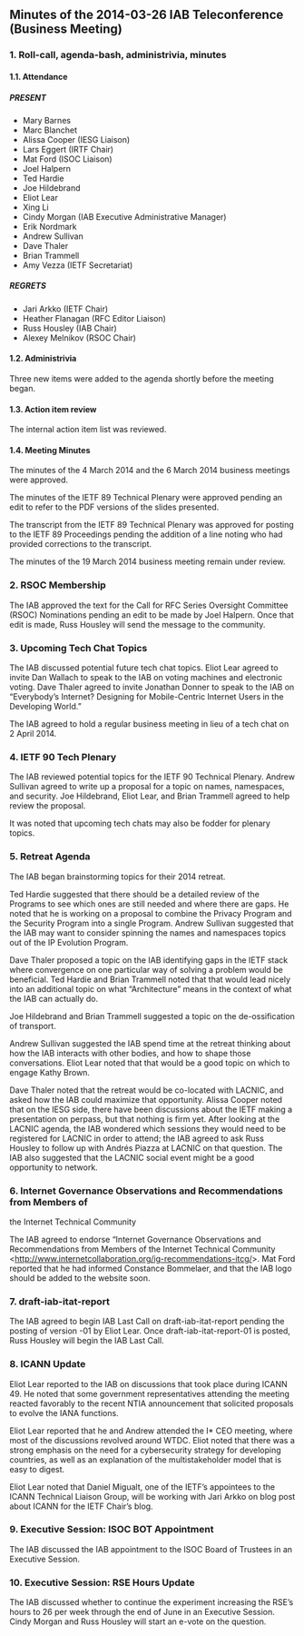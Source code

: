 
Minutes of the 2014-03-26 IAB Teleconference (Business Meeting)
---------------------------------------------------------------


### 1. Roll-call, agenda-bash, administrivia, minutes


#### 1.1. Attendance


##### PRESENT


* Mary Barnes
* Marc Blanchet
* Alissa Cooper (IESG Liaison)
* Lars Eggert (IRTF Chair)
* Mat Ford (ISOC Liaison)
* Joel Halpern
* Ted Hardie
* Joe Hildebrand
* Eliot Lear
* Xing Li
* Cindy Morgan (IAB Executive Administrative Manager)
* Erik Nordmark
* Andrew Sullivan
* Dave Thaler
* Brian Trammell
* Amy Vezza (IETF Secretariat)


##### REGRETS


* Jari Arkko (IETF Chair)
* Heather Flanagan (RFC Editor Liaison)
* Russ Housley (IAB Chair)
* Alexey Melnikov (RSOC Chair)


#### 1.2. Administrivia


Three new items were added to the agenda shortly before the meeting began.


#### 1.3. Action item review


The internal action item list was reviewed.


#### 1.4. Meeting Minutes


The minutes of the 4 March 2014 and the 6 March 2014 business meetings were approved.


The minutes of the IETF 89 Technical Plenary were approved pending an edit to refer to the PDF versions of the slides presented.


The transcript from the IETF 89 Technical Plenary was approved for posting to the IETF 89 Proceedings pending the addition of a line noting who had provided corrections to the transcript.


The minutes of the 19 March 2014 business meeting remain under review.


### 2. RSOC Membership


The IAB approved the text for the Call for RFC Series Oversight Committee (RSOC) Nominations pending an edit to be made by Joel Halpern. Once that edit is made, Russ Housley will send the message to the community.


### 3. Upcoming Tech Chat Topics


The IAB discussed potential future tech chat topics. Eliot Lear agreed to invite Dan Wallach to speak to the IAB on voting machines and electronic voting. Dave Thaler agreed to invite Jonathan Donner to speak to the IAB on “Everybody’s Internet? Designing for Mobile-Centric Internet Users in the Developing World.”


The IAB agreed to hold a regular business meeting in lieu of a tech chat on 2 April 2014.


### 4. IETF 90 Tech Plenary


The IAB reviewed potential topics for the IETF 90 Technical Plenary. Andrew Sullivan agreed to write up a proposal for a topic on names, namespaces, and security. Joe Hildebrand, Eliot Lear, and Brian Trammell agreed to help review the proposal.


It was noted that upcoming tech chats may also be fodder for plenary topics.


### 5. Retreat Agenda


The IAB began brainstorming topics for their 2014 retreat.


Ted Hardie suggested that there should be a detailed review of the Programs to see which ones are still needed and where there are gaps. He noted that he is working on a proposal to combine the Privacy Program and the Security Program into a single Program. Andrew Sullivan suggested that the IAB may want to consider spinning the names and namespaces topics out of the IP Evolution Program.


Dave Thaler proposed a topic on the IAB identifying gaps in the IETF stack where convergence on one particular way of solving a problem would be beneficial. Ted Hardie and Brian Trammell noted that that would lead nicely into an additional topic on what “Architecture” means in the context of what the IAB can actually do.


Joe Hildebrand and Brian Trammell suggested a topic on the de-ossification of transport.


Andrew Sullivan suggested the IAB spend time at the retreat thinking about how the IAB interacts with other bodies, and how to shape those conversations. Eliot Lear noted that that would be a good topic on which to engage Kathy Brown.


Dave Thaler noted that the retreat would be co-located with LACNIC, and asked how the IAB could maximize that opportunity. Alissa Cooper noted that on the IESG side, there have been discussions about the IETF making a presentation on perpass, but that nothing is firm yet. After looking at the LACNIC agenda, the IAB wondered which sessions they would need to be registered for LACNIC in order to attend; the IAB agreed to ask Russ Housley to follow up with Andrés Piazza at LACNIC on that question. The IAB also suggested that the LACNIC social event might be a good opportunity to network.


### 6. Internet Governance Observations and Recommendations from Members of
the Internet Technical Community


The IAB agreed to endorse “Internet Governance Observations and Recommendations from Members of the Internet Technical Community <<http://www.internetcollaboration.org/ig-recommendations-itcg/>>. Mat Ford reported that he had informed Constance Bommelaer, and that the IAB logo should be added to the website soon.


### 7. draft-iab-itat-report


The IAB agreed to begin IAB Last Call on draft-iab-itat-report pending the posting of version -01 by Eliot Lear. Once draft-iab-itat-report-01 is posted, Russ Housley will begin the IAB Last Call.


### 8. ICANN Update


Eliot Lear reported to the IAB on discussions that took place during ICANN 49. He noted that some government representatives attending the meeting reacted favorably to the recent NTIA announcement that solicited proposals to evolve the IANA functions.


Eliot Lear reported that he and Andrew attended the I\* CEO meeting, where most of the discussions revolved around WTDC. Eliot noted that there was a strong emphasis on the need for a cybersecurity strategy for developing countries, as well as an explanation of the multistakeholder model that is easy to digest.


Eliot Lear noted that Daniel Migualt, one of the IETF’s appointees to the ICANN Technical Liaison Group, will be working with Jari Arkko on blog post about ICANN for the IETF Chair’s blog.


### 9. Executive Session: ISOC BOT Appointment


The IAB discussed the IAB appointment to the ISOC Board of Trustees in an Executive Session.


### 10. Executive Session: RSE Hours Update


The IAB discussed whether to continue the experiment increasing the RSE’s hours to 26 per week through the end of June in an Executive Session. Cindy Morgan and Russ Housley will start an e-vote on the question.


